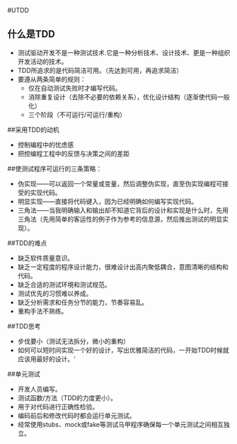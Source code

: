#UTDD
## 什么是TDD
+ 测试驱动开发不是一种测试技术.它是一种分析技术、设计技术、更是一种组织开发活动的技术。
+ TDD所追求的是代码简洁可用。（先达到可用，再追求简洁）
+ 要遵从两条简单的规则：
  - 仅在自动测试失败时才编写代码。
  - 消除重复设计（去除不必要的依赖关系），优化设计结构（逐渐使代码一般化）
  - 三个阶段（不可运行/可运行/重构）

##采用TDD的动机
+ 控制编程中的忧虑感
+ 把控编程工程中的反馈与决策之间的差距
  
##使测试程序可运行的三条策略：
+ 伪实现——可以返回一个常量或变量，然后调整伪实现，直至伪实现编程可接受的实现代码。
+ 明显实现——直接将代码键入，因为已经明确如何编写实现代码。
+ 三角法——当我明确输入和输出却不知道它背后的设计和实现是什么时，先用三角法（先用简单的客运性的例子作为参考的信息源，然后推出测试的明显实现）。

##TDD的难点
+ 缺乏软件质量意识。
+ 缺乏一定程度的程序设计能力，很难设计出高内聚低耦合，意图清晰的结构和代码。
+ 缺乏合适的测试环境和测试规范。
+ 测试优先的习惯难以养成。
+ 缺乏分析需求和任务分节的能力，节奏容易乱。
+ 重构手法不熟练。

##TDD思考
+ 步伐要小（测试无法拆分，微小的重构）
+ 如何可以短时间实现一个好的设计，写出优雅简洁的代码，一开始TDD时候就应该用最好的设计。‘

##单元测试
+ 开发人员编写。
+ 测试函数/方法（TDD的力度更小）。
+ 用于对代码进行正确性检验。
+ 编码前后和修改代码时都会运行单元测试。
+ 经常使用stubs、mock或fake等测试马甲程序确保每一个单元测试之间相互独立。